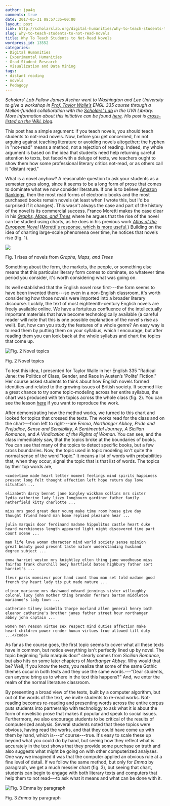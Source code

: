 ```yaml
---
author: jpa4q
comments: true
date: 2017-05-31 08:57:35+00:00
layout: post
link: http://scholarslab.org/digital-humanities/why-to-teach-students-to-not-read-novels/
slug: why-to-teach-students-to-not-read-novels
title: Why To Teach Students to Not-Read Novels
wordpress_id: 13552
categories:
- Digital Humanities
- Experimental Humanities
- Grad Student Research
- Visualization and Data Mining
tags:
- distant reading
- novels
- Pedagogy
---
```


_Scholars' Lab Fellow James Ascher went to Washington and Lee University to give a workshop in [Prof. Taylor Walle’s](https://www.wlu.edu/english-department/faculty-and-staff/profile?ID=x17053) ENGL 335 course through a Mellon-funded collaboration with the [Scholars’ Lab](http://scholarslab.org/) in the UVA Library. More information about this initiative can be found [here](https://github.com/wludh/research-one-collab). His post is [cross-listed on the W&L blog](http://digitalhumanities.wlu.edu/blog/2017/05/31/why-to-teach-students-to-not-read-novels/)._

This post has a simple argument: if you teach novels, you should teach students to not-read novels. Now, before you get concerned, I'm not arguing against teaching literature or avoiding novels altogether; the hyphen in "not-read" means a method, not a rejection of reading. Indeed, my whole argument is based on the idea that students need help returning careful attention to texts, but faced with a deluge of texts, we teachers ought to show them how some professional literary critics not-read, or as others call it "distant read."

What is a novel anyhow? A reasonable question to ask your students as a semester goes along, since it seems to be a long form of prose that comes to dominate what we now consider literature. If one is to believe [Amazon Rankings](https://www.amazon.com/charts/), then the most read forms of electronic books and the most purchased books remain novels (at least when I wrote this, but I'd be surprised if it changes). This wasn't always the case and part of the history of the novel is its commercial success. Franco Moretti makes the case clear in his [_Graphs, Maps, and Trees_](http://www.the-tls.co.uk/articles/private/forms-of-life/) where he argues that the rise of the novel can be studied using charts, as he does in his previous work [_Atlas of the European Novel_](http://www.the-tls.co.uk/articles/private/the-country-of-the-mind/) ([Moretti's response, which is more useful.](http://www.the-tls.co.uk/articles/private/literary-mappings/)) Building on the idea of charting large-scale phenomena over time, he notices that novels rise (fig. 1).




![](http://scholarslab.org/wp-content/uploads/2017/05/RisesofNovels-1.png)


Fig. 1 rises of novels from _Graphs, Maps, and Trees_






Something about the form, the markets, the people, or something else means that this particular literary form comes to dominate, so whatever time period you consider, it's worth considering what was going on.

Its well established that the English novel rose first---the form seems to have been invented there---so even in a non-English classroom, it's worth considering how those novels were imported into a broader literary discourse. Luckily, the text of most eighteenth-century English novels are freely available online. We have a fortuitous confluence of the intellectually important materials that have become technologically available (a careful reader will note that this is one possible explanation of the novel's rise as well). But, how can you study the features of a whole genre? An easy way is to read them by putting them on your syllabus, which I encourage, but after reading them you can look back at the whole syllabus and chart the topics that come up.




![Fig. 2 Novel topics](http://scholarslab.org/wp-content/uploads/2017/05/Syllabus.png)


Fig. 2 Novel topics






To test this idea, I presented for Taylor Walle in her English 335 "Radical Jane: the Politics of Class, Gender, and Race in Austen’s 'Polite' Fiction." Her course asked students to think about how English novels formed identities and related to the growing issues of British society. It seemed like a great chance to try some topic-modeling across her entire syllabus, the chart was produced with ten topics across the whole class (fig. 2). You can see the lesson [here](https://github.com/cacology/topic-modeling-18c-lit) if you want to reproduce the work.

After demonstrating how the method works, we turned to this chart and looked for topics that crossed the texts. The works read for the class and on the chart---from left to right---are _Emma_, _Northanger Abbey_, _Pride and Prejudice_, _Sense and Sensibility_, _A Sentimental Journey_, _A Sicilian Romance_, and _A Vindication of the Rights of Woman_. You can see, and the class immediately saw, that the topics broke at the boundaries of books. You can see that many of the topics to detect specific books, but a few cross boundaries. Now, the topic used in topic modeling isn't quite the normal sense of the word "topic." It means a list of words with probabilities that, when they occur, signal the topic that is that list of words. The topics by their top words are,

    
    <code>time made heart letter moment feelings mind spirits happiness
    present long felt thought affection left hope return day love
    situation ...
    
    elizabeth darcy bennet jane bingley wickham collins mrs sister
    lydia catherine lady lizzy longbourn gardiner father family
    netherfield kitty charlotte ...
    
    miss mrs good great dear young make time room house give day
    thought friend heard man home replied pleasure hear ...
    
    julia marquis door ferdinand madame hippolitus castle heart duke
    heard marchioness length appeared light night discovered time part
    count scene ...
    
    man life love woman character mind world society sense opinion
    great beauty good present taste nature understanding husband
    degree subject ...
    
    emma harriet weston mrs knightley elton thing jane woodhouse miss
    fairfax frank churchill body hartfield bates highbury father sort
    harriet's ...
    
    fleur paris monsieur poor hand count thou man set told madame good
    french thy heart lady tis put made nature ...
    
    elinor marianne mrs dashwood edward jennings sister willoughby
    colonel lucy john mother thing brandon ferrars barton middleton
    marianne's lady town ...
    
    catherine tilney isabella thorpe morland allen general henry bath
    eleanor catherine's brother james father street hour northanger
    abbey john captain ...
    
    women men reason virtue sex respect mind duties affection make
    heart children power render human virtues true allowed till duty
    ...</code>


As far as the course goes, the first topic seems to cover what all these texts have in common, but notice everything isn't perfectly lined up by novel. The topic beginning "julia marquis door" clearly comes from _Sicilian Romance_, but also hits on some later chapters of _Northanger Abbey_. Why would that be? Well, if you know the texts, you realize that some of the same Gothic themes occur in both texts and they use the same words.---"Dear students, can anyone bring us to where in the text this happens?" And, we enter the realm of the normal literature classroom.

By presenting a broad view of the texts, built by a computer algorithm, but out of the words of the text, we invite students to re-read works. Not-reading becomes re-reading and presenting words across the entire corpus puts students into partnership with technology to ask what it is about the form of novelistic prose that makes it popular and speak to social issues. Furthermore, we also encourage students to be critical of the results of computerized analysis. Several students noted that these topics were obvious, having read the works, and that they could have come up with them by hand, which is---of course---true. It's easy to scale these up beyond what you could do by hand, but seeing how they reflect what is accurately in the text shows that they provide some purchase on truth and also suggests what might be going on with other computerized analyses. One way we imagined it was that the computer applied an obvious rule at a fine level of detail. If we follow the same method, but only for _Emma_ by paragraph, we get a much messier chart (fig. 3), but seeing that chart, students can begin to engage with both literary texts and computers that help them to not read---to ask what it means and what can be done with it.




![Fig. 3 Emma by paragraph](http://scholarslab.org/wp-content/uploads/2017/05/EmmaByChap.png)


Fig. 3 _Emma_ by paragraph




